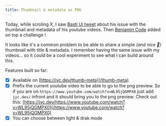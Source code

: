 ```yaml
---
title: Thumbnail & metadata as PNG
---
```


Today, while scroling X, I saw [Basti Ui tweet](https://twitter.com/BastiUi/status/1779866139880755295) about his issue with the thumbnail and metadata of his youtube videos. Then [Benjamin Code](https://twitter.com/benjamincode/status/1779876164296937928) added on top a challenge !

It looks like it's a common problem to be able to share a simple _(and nice 🎨)_ thumbnail with title & metadata. I remember having the same issue with my videos... so it could be a cool experiment to see what I can build around this.

Features built so far:

- [x] Available on [https://jyc.dev/thumb-meta](/thumb-meta)
- [x] Prefix the current youtube video to be able to go to the png preview. So if you are on `https://www.youtube.com/watch?v=WL95jQGMPX0` just add `jyc.dev/` infront and it should bring you to the png preview. Check out this: [https://jyc.dev/https://www.youtube.com/watch?v=WL95jQGMPX0](/https://www.youtube.com/watch?v=WL95jQGMPX0)
- [x] You can choose between light & drak mode
